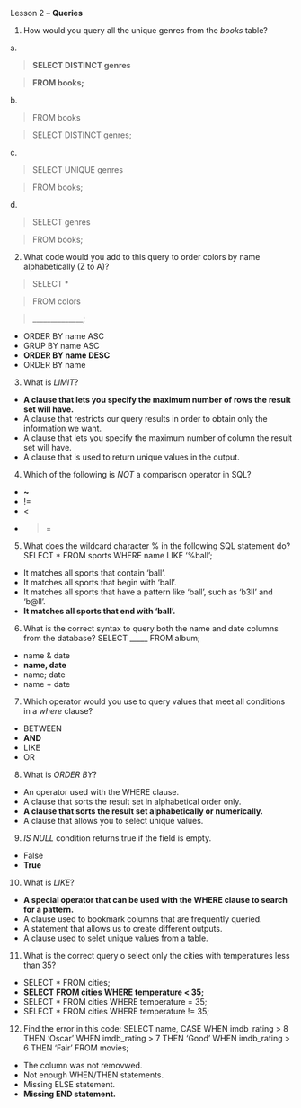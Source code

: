 Lesson 2 – **Queries**

1.	How would you query all the unique genres from the *books* table?

a.
>	**SELECT DISTINCT genres**

>	**FROM books;**
	
b.	
>	FROM books

>	SELECT DISTINCT genres;
	
c. 	
>	SELECT UNIQUE genres

>	FROM books;
	
d.	
>	SELECT genres

>	FROM books;

2.	What code would you add to this query to order colors by name alphabetically (Z to A)?
> SELECT *

> FROM colors

> ______________;
-	ORDER BY name ASC
-	GRUP BY name ASC
-	**ORDER BY name DESC**
-	ORDER BY name
3.	What is *LIMIT*?
-	**A clause that lets you specify the maximum number of rows the result set will have.**
-	A clause that restricts our query results in order to obtain only the information we want.
-	A clause that lets you specify the maximum number of column the result set will have.
-	A clause that is used to return unique values in the output.
4.	Which of the following is *NOT* a comparison operator in SQL?
-	**~**
-	!=
-	<
-	>=
5.	What does the wildcard character % in the following SQL statement do?
SELECT *
FROM sports
WHERE name LIKE ‘%ball’;
-	It matches all sports that contain ‘ball’.
-	It matches all sports that begin with ‘ball’.
-	It matches all sports that have a pattern like ‘ball’, such as ‘b3ll’ and ‘b@ll’.
-	**It matches all sports that end with ‘ball’.**
6.	What is the correct syntax to query both the name and date columns from the database?
SELECT _____
FROM album;
-	name & date
-	**name, date**
-	name; date
-	name + date
7.	Which operator would you use to query values that meet all conditions in a *where* clause?
-	BETWEEN
-	**AND**
-	LIKE
-	OR
8.	What is *ORDER BY*?
-	An operator used with the WHERE clause.
-	A clause that sorts the result set in alphabetical order only.
-	**A clause that sorts the result set alphabetically or numerically.**
-	A clause that allows you to select unique values.
9.	*IS NULL* condition returns true if the field is empty.
-	False
-	**True**
10.	What is *LIKE*?
-	**A special operator that can be used with the WHERE clause to search for a pattern.**
-	A clause used to bookmark columns that are frequently queried.
-	A statement that allows us to create different outputs.
-	A clause used to selet unique values from a table.
11.	What is the correct query o select only the cities with temperatures less than 35?
-	SELECT *
FROM cities;
-	**SELECT**
**FROM cities**
**WHERE temperature < 35;**
-	SELECT *
FROM cities
WHERE temperature = 35;
-	SELECT *
FROM cities
WHERE temperature != 35;
12.	Find the error in this code:
SELECT name,
	CASE
		WHEN imdb_rating > 8 THEN ‘Oscar’
		WHEN imdb_rating > 7 THEN ‘Good’
		WHEN imdb_rating > 6 THEN ‘Fair’
FROM movies;
-	The column was not removwed.
-	Not enough WHEN/THEN statements.
-	Missing ELSE statement.
-	**Missing END statement.**
